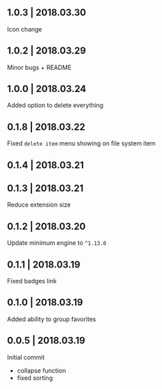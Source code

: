 ## 1.0.3 | 2018.03.30

Icon change

## 1.0.2 | 2018.03.29

Minor bugs + README

## 1.0.0 | 2018.03.24

Added option to delete everything

## 0.1.8 | 2018.03.22

Fixed `delete item` menu showing on file system item

## 0.1.4 | 2018.03.21

## 0.1.3 | 2018.03.21

Reduce extension size 

## 0.1.2 | 2018.03.20

Update minimum engine to `^1.13.0`

## 0.1.1 | 2018.03.19

Fixed badges link

## 0.1.0 | 2018.03.19

Added ability to group favorites


## 0.0.5 | 2018.03.19

Initial commit
- collapse function 
- fixed sorting
